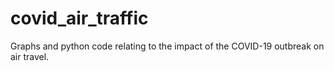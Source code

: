 # covid_air_traffic
Graphs and python code relating to the impact of the COVID-19 outbreak on air travel.
